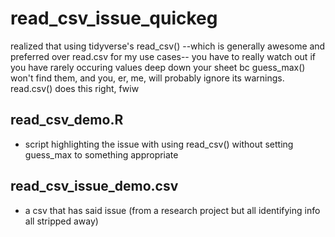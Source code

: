 # read_csv_issue_quickeg

realized that using tidyverse's read_csv() --which is generally awesome and preferred over read.csv for my use cases-- you have to really watch out if you have rarely occuring values deep down your sheet bc guess_max() won't find them, and you, er, me, will probably ignore its warnings. 
read.csv() does this right, fwiw

## read_csv_demo.R
* script highlighting the issue with using read_csv() without setting guess_max to something appropriate

## read_csv_issue_demo.csv
* a csv that has said issue (from a research project but all identifying info all stripped away)
